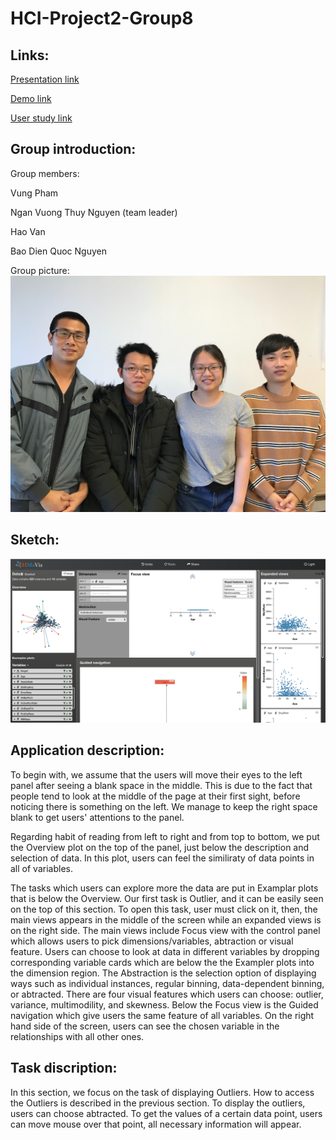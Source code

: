 # HCI-Project2-Group8

## Links:
[Presentation link](https://baodnguyen.github.io/HCI-Project2-Group8/)

[Demo link](https://idatavisualizationlab.github.io/HMaViz/)

[User study link](https://docs.google.com/forms/d/e/1FAIpQLScV7iSy7puAzX-WImOA07AYDxFC1SwZ-HQXcZDd3Tb2H6UMsA/viewform?usp=sf_link)

## Group introduction:
Group members:

Vung Pham

Ngan Vuong Thuy Nguyen (team leader)

Hao Van

Bao Dien Quoc Nguyen

Group picture:\
![member](./groupmember.jpg)

## Sketch:
![sketch](./Sketch_p2_group8.png)

## Application description:
To begin with, we assume that the users will move their eyes to the left panel after seeing a blank space in the middle.
This is due to the fact that people tend to look at the middle of the page at their first sight, before noticing there is something on the left. We manage to keep the right space blank to get users' attentions to the panel.

Regarding habit of reading from left to right and from top to bottom, we put the Overview plot on the top of the panel, just below the description and selection of data. In this plot, users can feel the similiraty of data points in all of variables.

The tasks which users can explore more the data are put in Examplar plots that is below the Overview. Our first task is Outlier, and it can be easily seen on the top of this section. To open this task, user must click on it, then, the main views appears in the middle of the screen while an expanded views is on the right side. The main views include Focus view with the control panel which allows users to pick dimensions/variables, abtraction or visual feature. Users can choose to look at data in different variables by dropping corresponding variable cards which are below the the Exampler plots into the dimension region. The Abstraction is the selection option of displaying ways such as individual instances, regular binning, data-dependent binning, or abtracted. There are four visual features which users can choose: outlier, variance, multimodility, and skewness. Below the Focus view is the Guided navigation which give users the same feature of all variables. On the right hand side of the screen, users can see the chosen variable in the relationships with all other ones.

## Task discription:
In this section, we focus on the task of displaying Outliers.
How to access the Outliers is described in the previous section.
To display the outliers, users can choose abtracted.
To get the values of a certain data point, users can move mouse over that point, all necessary information will appear.

